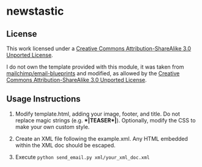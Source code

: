 newstastic
==========

License
-------
This work licensed under a [Creative Commons Attribution-ShareAlike 3.0 Unported License](http://creativecommons.org/licenses/by-sa/3.0/).

I do not own the template provided with this module, it was taken from [mailchimp/email-blueprints](http://github.com/mailchimp/email-blueprints) and modified, as allowed by the [Creative Commons Attribution-ShareAlike 3.0 Unported License](http://creativecommons.org/licenses/by-sa/3.0/).

Usage Instructions
------------------
1. Modify template.html, adding your image, footer, and title. Do not replace magic strings (e.g. **\*|TEASER\*|**).
   Optionally, modify the CSS to make your own custom style.

2. Create an XML file following the example.xml. Any HTML embedded within the XML doc should be escaped.

3. Execute ````python send_email.py xml/your_xml_doc.xml````
